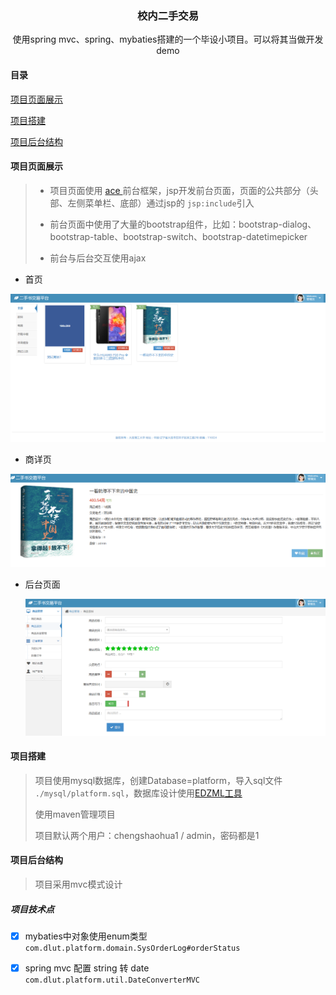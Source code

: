 <p align="center">
   <h3 align="center">校内二手交易</h3>
   <p align="center">
       使用spring mvc、spring、mybaties搭建的一个毕设小项目。可以将其当做开发
demo
   </p> 
</p>

#### 目录

[项目页面展示](https://github.com/yimiancheng/college-student-part-time-platform#项目页面展示)

[项目搭建](https://github.com/yimiancheng/college-student-part-time-platform#项目搭建)

[项目后台结构](#项目页面展示)

#### 项目页面展示

> * 项目页面使用 [ace ](http://ace.jeka.by/index.html "ace") 前台框架，jsp开发前台页面，页面的公共部分（头部、左侧菜单栏、底部）通过jsp的 `jsp:include`引入
>
> * 前台页面中使用了大量的bootstrap组件，比如：bootstrap-dialog、bootstrap-table、bootstrap-switch、bootstrap-datetimepicker
> * 前台与后台交互使用ajax

* 首页

<img src="./assets/1562379672734.png" width="550">

* 商详页

<img src="./assets/1562379896306.png" width="550">

* 后台页面

   ![1562380014656](./assets/1562380014656.png)

#### 项目搭建

> 项目使用mysql数据库，创建Database=platform，导入sql文件 `./mysql/platform.sql`，数据库设计使用[EDZML工具](http://www.ezdml.com "EDZML官网")
>
> 使用maven管理项目
>
> 项目默认两个用户：chengshaohua1 / admin，密码都是1

#### 项目后台结构

> 项目采用mvc模式设计

##### 项目技术点

- [x] mybaties中对象使用enum类型 `com.dlut.platform.domain.SysOrderLog#orderStatus`
- [x] spring mvc 配置 string 转 date `com.dlut.platform.util.DateConverterMVC`

